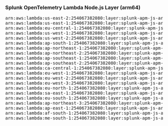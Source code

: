<h3>Splunk OpenTelemetry Lambda Node.js Layer (arm64)</h3>

<pre>
arn:aws:lambda:us-east-2:254067382080:layer:splunk-apm-js-arm:16
arn:aws:lambda:us-east-1:254067382080:layer:splunk-apm-js-arm:16
arn:aws:lambda:eu-central-1:254067382080:layer:splunk-apm-js-arm:16
arn:aws:lambda:us-west-1:254067382080:layer:splunk-apm-js-arm:16
arn:aws:lambda:us-west-2:254067382080:layer:splunk-apm-js-arm:16
arn:aws:lambda:ap-south-1:254067382080:layer:splunk-apm-js-arm:16
arn:aws:lambda:ap-northeast-1:254067382080:layer:splunk-apm-js-arm:16
arn:aws:lambda:ap-northeast-2:254067382080:layer:splunk-apm-js-arm:16
arn:aws:lambda:ap-southeast-1:254067382080:layer:splunk-apm-js-arm:16
arn:aws:lambda:ap-southeast-2:254067382080:layer:splunk-apm-js-arm:16
arn:aws:lambda:ca-central-1:254067382080:layer:splunk-apm-js-arm:16
arn:aws:lambda:eu-west-1:254067382080:layer:splunk-apm-js-arm:16
arn:aws:lambda:eu-west-2:254067382080:layer:splunk-apm-js-arm:16
arn:aws:lambda:eu-west-3:254067382080:layer:splunk-apm-js-arm:16
arn:aws:lambda:eu-north-1:254067382080:layer:splunk-apm-js-arm:16
arn:aws:lambda:sa-east-1:254067382080:layer:splunk-apm-js-arm:16
arn:aws:lambda:eu-south-1:254067382080:layer:splunk-apm-js-arm:16
arn:aws:lambda:ap-northeast-3:254067382080:layer:splunk-apm-js-arm:16
arn:aws:lambda:ap-east-1:254067382080:layer:splunk-apm-js-arm:16
arn:aws:lambda:af-south-1:254067382080:layer:splunk-apm-js-arm:16
arn:aws:lambda:me-south-1:254067382080:layer:splunk-apm-js-arm:16
</pre>
